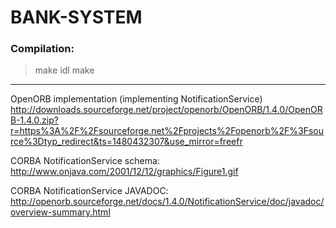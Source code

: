 # BANK-SYSTEM

### Compilation:
> make idl
> make

_______________
OpenORB implementation (implementing NotificationService)
http://downloads.sourceforge.net/project/openorb/OpenORB/1.4.0/OpenORB-1.4.0.zip?r=https%3A%2F%2Fsourceforge.net%2Fprojects%2Fopenorb%2F%3Fsource%3Dtyp_redirect&ts=1480432307&use_mirror=freefr

CORBA NotificationService schema:
http://www.onjava.com/2001/12/12/graphics/Figure1.gif

CORBA NotificationService JAVADOC:
http://openorb.sourceforge.net/docs/1.4.0/NotificationService/doc/javadoc/overview-summary.html

